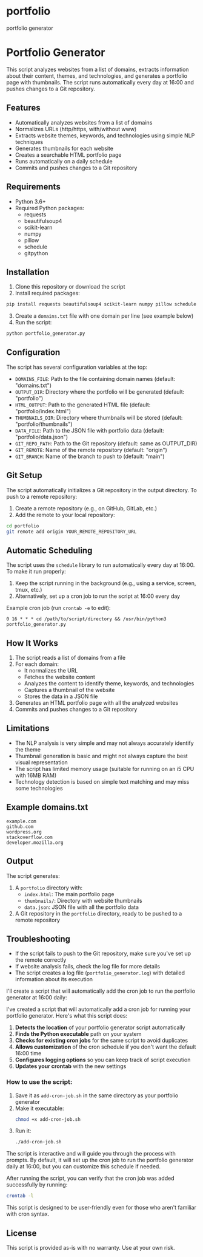 # portfolio
portfolio generator

# Portfolio Generator

This script analyzes websites from a list of domains, extracts information about their content, themes, and technologies, and generates a portfolio page with thumbnails. The script runs automatically every day at 16:00 and pushes changes to a Git repository.

## Features

- Automatically analyzes websites from a list of domains
- Normalizes URLs (http/https, with/without www)
- Extracts website themes, keywords, and technologies using simple NLP techniques
- Generates thumbnails for each website
- Creates a searchable HTML portfolio page
- Runs automatically on a daily schedule
- Commits and pushes changes to a Git repository

## Requirements

- Python 3.6+
- Required Python packages:
  - requests
  - beautifulsoup4
  - scikit-learn
  - numpy
  - pillow
  - schedule
  - gitpython

## Installation

1. Clone this repository or download the script
2. Install required packages:

```bash
pip install requests beautifulsoup4 scikit-learn numpy pillow schedule gitpython
```

3. Create a `domains.txt` file with one domain per line (see example below)
4. Run the script:

```bash
python portfolio_generator.py
```

## Configuration

The script has several configuration variables at the top:

- `DOMAINS_FILE`: Path to the file containing domain names (default: "domains.txt")
- `OUTPUT_DIR`: Directory where the portfolio will be generated (default: "portfolio")
- `HTML_OUTPUT`: Path to the generated HTML file (default: "portfolio/index.html")
- `THUMBNAILS_DIR`: Directory where thumbnails will be stored (default: "portfolio/thumbnails")
- `DATA_FILE`: Path to the JSON file with portfolio data (default: "portfolio/data.json")
- `GIT_REPO_PATH`: Path to the Git repository (default: same as OUTPUT_DIR)
- `GIT_REMOTE`: Name of the remote repository (default: "origin")
- `GIT_BRANCH`: Name of the branch to push to (default: "main")

## Git Setup

The script automatically initializes a Git repository in the output directory. To push to a remote repository:

1. Create a remote repository (e.g., on GitHub, GitLab, etc.)
2. Add the remote to your local repository:

```bash
cd portfolio
git remote add origin YOUR_REMOTE_REPOSITORY_URL
```

## Automatic Scheduling

The script uses the `schedule` library to run automatically every day at 16:00. To make it run properly:

1. Keep the script running in the background (e.g., using a service, screen, tmux, etc.)
2. Alternatively, set up a cron job to run the script at 16:00 every day

Example cron job (run `crontab -e` to edit):

```
0 16 * * * cd /path/to/script/directory && /usr/bin/python3 portfolio_generator.py
```

## How It Works

1. The script reads a list of domains from a file
2. For each domain:
   - It normalizes the URL
   - Fetches the website content
   - Analyzes the content to identify theme, keywords, and technologies
   - Captures a thumbnail of the website
   - Stores the data in a JSON file
3. Generates an HTML portfolio page with all the analyzed websites
4. Commits and pushes changes to a Git repository

## Limitations

- The NLP analysis is very simple and may not always accurately identify the theme
- Thumbnail generation is basic and might not always capture the best visual representation
- The script has limited memory usage (suitable for running on an i5 CPU with 16MB RAM)
- Technology detection is based on simple text matching and may miss some technologies

## Example domains.txt

```
example.com
github.com
wordpress.org
stackoverflow.com
developer.mozilla.org
```

## Output

The script generates:

1. A `portfolio` directory with:
   - `index.html`: The main portfolio page
   - `thumbnails/`: Directory with website thumbnails
   - `data.json`: JSON file with all the portfolio data
2. A Git repository in the `portfolio` directory, ready to be pushed to a remote repository


## Troubleshooting

- If the script fails to push to the Git repository, make sure you've set up the remote correctly
- If website analysis fails, check the log file for more details
- The script creates a log file (`portfolio_generator.log`) with detailed information about its execution



I'll create a script that will automatically add the cron job to run the portfolio generator at 16:00 daily:

I've created a script that will automatically add a cron job for running your portfolio generator. Here's what this script does:

1. **Detects the location** of your portfolio generator script automatically
2. **Finds the Python executable** path on your system
3. **Checks for existing cron jobs** for the same script to avoid duplicates
4. **Allows customization** of the cron schedule if you don't want the default 16:00 time
5. **Configures logging options** so you can keep track of script execution
6. **Updates your crontab** with the new settings


### How to use the script:

1. Save it as `add-cron-job.sh` in the same directory as your portfolio generator
2. Make it executable:
   ```bash
   chmod +x add-cron-job.sh
   ```
3. Run it:
   ```bash
   ./add-cron-job.sh
   ```

The script is interactive and will guide you through the process with prompts. By default, it will set up the cron job to run the portfolio generator daily at 16:00, but you can customize this schedule if needed.

After running the script, you can verify that the cron job was added successfully by running:
```bash
crontab -l
```

This script is designed to be user-friendly even for those who aren't familiar with cron syntax.



## License

This script is provided as-is with no warranty. Use at your own risk.



